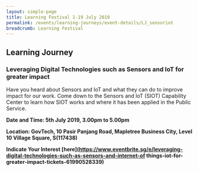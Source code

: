 ```yaml
---
layout: simple-page
title: Learning Festival 1-19 July 2019
permalink: /events/learning-journeys/event-details/LJ_sensoriot
breadcrumb: Learning Festival
---
```


## Learning Journey 
### Leveraging Digital Technologies such as Sensors and IoT for greater impact

Have you heard about Sensors and IoT and what they can do to improve impact for our work. Come down to the Sensors and IoT (SIOT) Capability Center to learn how SIOT works and where it has been applied in the Public Service.

**Date and Time: 5th July 2019, 3.00pm to 5.00pm** 

**Location: GovTech, 10 Pasir Panjang Road, Mapletree Business City, Level 10 Village Square, S(117438)** 

**Indicate Your Interest [here](https://www.eventbrite.sg/e/leveraging-digital-technologies-such-as-sensors-and-internet-of things-iot-for-greater-impact-tickets-61990528339)** 

